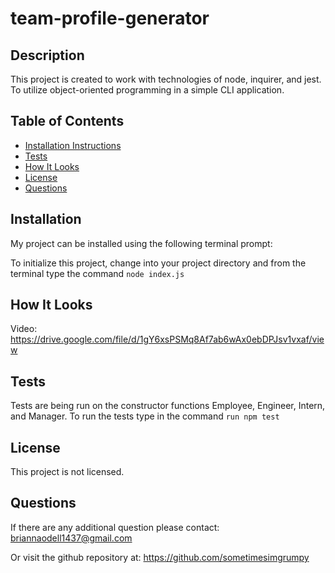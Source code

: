 # team-profile-generator

## Description

This project is created to work with technologies of node, inquirer, and jest. To utilize object-oriented programming in a simple CLI application.

## Table of Contents

- [Installation Instructions](#installation)
- [Tests](#tests)
- [How It Looks](#how-it-looks)
- [License](#license)
- [Questions](#questions)

## Installation

My project can be installed using the following terminal prompt:

To initialize this project, change into your project directory and from the terminal type the command `node index.js`

## How It Looks

Video: https://drive.google.com/file/d/1gY6xsPSMq8Af7ab6wAx0ebDPJsv1vxaf/view

## Tests

Tests are being run on the constructor functions Employee, Engineer, Intern, and Manager. To run the tests type in the command `run npm test`

## License

This project is not licensed.

## Questions

If there are any additional question please contact: [briannaodell1437@gmail.com](mailto:briannaodell1437@gmail.com)

Or visit the github repository at: https://github.com/sometimesimgrumpy
